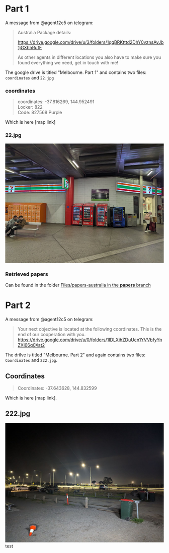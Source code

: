 # Part 1

A message from @agent12c5 on telegram:
> Australia Package details:
> 
> https://drive.google.com/drive/u/3/folders/1qqBRKtttd2DhY0vznsAvJb1jGXhhRufF
> 
> As other agents in different locations you also have to make sure you found everything we need, get in touch with me!

The google drive is titled "Melbourne. Part 1" and contains two files: `coordinates` and `22.jpg`

### coordinates
> coordinates: -37.816269, 144.952491<br>
> Locker: 822<br>
> Code: 827568 Purple

Which is here [map link]

### 22.jpg
![photo of lockers in a trainstation](../../Files/22.jpg)

### Retrieved papers
Can be found in the folder [Files/papers-australia in the **papers** branch](https://github.com/3ncy/ARRS-s6/tree/papers/Files/papers-australia)


# Part 2

A message from @agent12c5 on telegram:
> Your next objective is located at the following coordinates. This is the end of our cooperation with you.<br>
> https://drive.google.com/drive/u/0/folders/1IDLXihZDuUcn1YVVbfyYnZXi66q0Xat2

The drilve is titled "Melbourne. Part 2" and again contains two files: `Coordinates` and `222.jpg`.
## Coordinates
> Coordinates: -37.643628, 144.832599

Which is here [map link].

## 222.jpg
![night photo of a parking lot](/Files/222.jpg)
test
